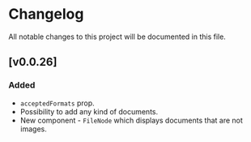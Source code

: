 # Changelog

All notable changes to this project will be documented in this file.

## [v0.0.26]

### Added

- `acceptedFormats` prop.
- Possibility to add any kind of documents.
- New component - `FileNode` which displays documents that are not images.
